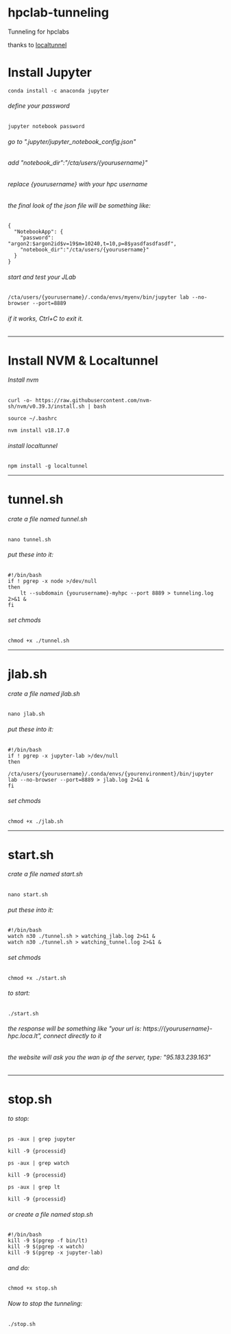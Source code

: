 # hpclab-tunneling
Tunneling for hpclabs

thanks to [localtunnel](https://github.com/localtunnel/localtunnel)



# Install Jupyter
```
conda install -c anaconda jupyter
```


###### define your password
```
jupyter notebook password
```



###### go to ".jupyter/jupyter_notebook_config.json"
###### add "notebook_dir":"/cta/users/{yourusername}"
###### replace {yourusername} with your hpc username
###### the final look of the json file will be something like:
```
{
  "NotebookApp": {
    "password": "argon2:$argon2id$v=19$m=10240,t=10,p=8$yasdfasdfasdf",
    "notebook_dir":"/cta/users/{yourusername}"
  }
}
```




###### start and test your JLab
```
/cta/users/{yourusername}/.conda/envs/myenv/bin/jupyter lab --no-browser --port=8889
```
###### if it works, Ctrl+C to exit it.





---



# Install NVM & Localtunnel

###### Install nvm
```
curl -o- https://raw.githubusercontent.com/nvm-sh/nvm/v0.39.3/install.sh | bash
```
```
source ~/.bashrc
```
```
nvm install v18.17.0
```





###### install localtunnel
```
npm install -g localtunnel
```




---

# tunnel.sh


###### crate a file named tunnel.sh
```
nano tunnel.sh
```

###### put these into it:
```
#!/bin/bash
if ! pgrep -x node >/dev/null
then
    lt --subdomain {yourusername}-myhpc --port 8889 > tunneling.log 2>&1 & 
fi
```


###### set chmods
```
chmod +x ./tunnel.sh
```





---

# jlab.sh


###### crate a file named jlab.sh
```
nano jlab.sh
```

###### put these into it:
```
#!/bin/bash
if ! pgrep -x jupyter-lab >/dev/null
then
    /cta/users/{yourusername}/.conda/envs/{yourenvironment}/bin/jupyter lab --no-browser --port=8889 > jlab.log 2>&1 & 
fi
```


###### set chmods
```
chmod +x ./jlab.sh
```






---

# start.sh


###### crate a file named start.sh
```
nano start.sh
```


###### put these into it:
```
#!/bin/bash
watch n30 ./tunnel.sh > watching_jlab.log 2>&1 & 
watch n30 ./tunnel.sh > watching_tunnel.log 2>&1 & 
```



###### set chmods
```
chmod +x ./start.sh
```



###### to start:
```
./start.sh
```



###### the response will be something like "your url is: https://{yourusername}-hpc.loca.lt", connect directly to it
###### the website will ask you the wan ip of the server, type: "95.183.239.163"



---

# stop.sh


###### to stop:
```
ps -aux | grep jupyter
```
```
kill -9 {processid}
```


```
ps -aux | grep watch
```
```
kill -9 {processid}
```


```
ps -aux | grep lt
```
```
kill -9 {processid}
```


###### or create a file named stop.sh
```
#!/bin/bash
kill -9 $(pgrep -f bin/lt)
kill -9 $(pgrep -x watch)
kill -9 $(pgrep -x jupyter-lab)
```


###### and do:
```
chmod +x stop.sh
```



###### Now to stop the tunneling:
```
./stop.sh
```

